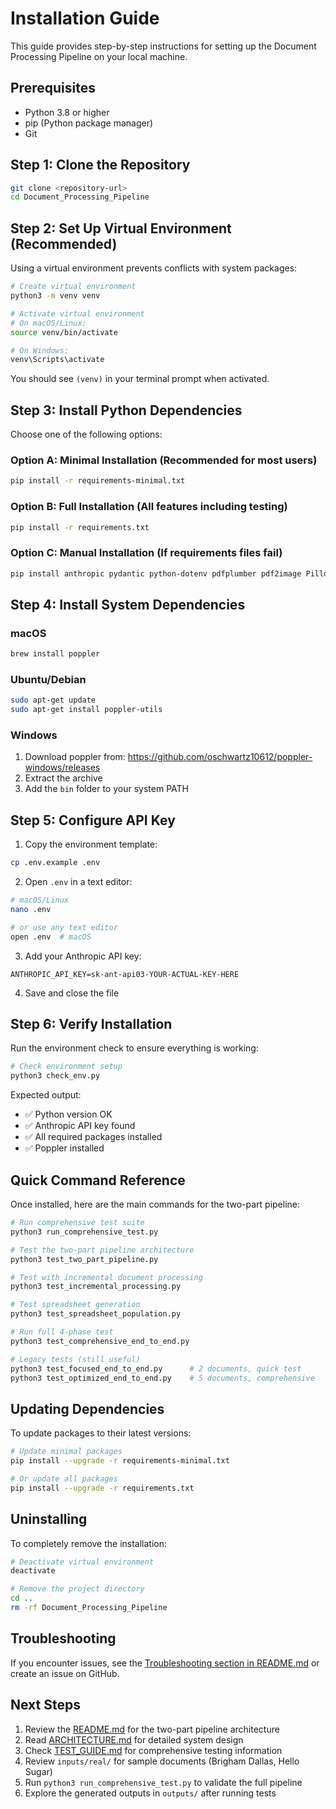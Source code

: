 # Installation Guide

This guide provides step-by-step instructions for setting up the Document Processing Pipeline on your local machine.

## Prerequisites

- Python 3.8 or higher
- pip (Python package manager)
- Git

## Step 1: Clone the Repository

```bash
git clone <repository-url>
cd Document_Processing_Pipeline
```

## Step 2: Set Up Virtual Environment (Recommended)

Using a virtual environment prevents conflicts with system packages:

```bash
# Create virtual environment
python3 -m venv venv

# Activate virtual environment
# On macOS/Linux:
source venv/bin/activate

# On Windows:
venv\Scripts\activate
```

You should see `(venv)` in your terminal prompt when activated.

## Step 3: Install Python Dependencies

Choose one of the following options:

### Option A: Minimal Installation (Recommended for most users)
```bash
pip install -r requirements-minimal.txt
```

### Option B: Full Installation (All features including testing)
```bash
pip install -r requirements.txt
```

### Option C: Manual Installation (If requirements files fail)
```bash
pip install anthropic pydantic python-dotenv pdfplumber pdf2image Pillow pandas openpyxl numpy
```

## Step 4: Install System Dependencies

### macOS
```bash
brew install poppler
```

### Ubuntu/Debian
```bash
sudo apt-get update
sudo apt-get install poppler-utils
```

### Windows
1. Download poppler from: https://github.com/oschwartz10612/poppler-windows/releases
2. Extract the archive
3. Add the `bin` folder to your system PATH

## Step 5: Configure API Key

1. Copy the environment template:
```bash
cp .env.example .env
```

2. Open `.env` in a text editor:
```bash
# macOS/Linux
nano .env

# or use any text editor
open .env  # macOS
```

3. Add your Anthropic API key:
```env
ANTHROPIC_API_KEY=sk-ant-api03-YOUR-ACTUAL-KEY-HERE
```

4. Save and close the file

## Step 6: Verify Installation

Run the environment check to ensure everything is working:

```bash
# Check environment setup
python3 check_env.py
```

Expected output:
- ✅ Python version OK
- ✅ Anthropic API key found
- ✅ All required packages installed
- ✅ Poppler installed

## Quick Command Reference

Once installed, here are the main commands for the two-part pipeline:

```bash
# Run comprehensive test suite
python3 run_comprehensive_test.py

# Test the two-part pipeline architecture
python3 test_two_part_pipeline.py

# Test with incremental document processing
python3 test_incremental_processing.py

# Test spreadsheet generation
python3 test_spreadsheet_population.py

# Run full 4-phase test
python3 test_comprehensive_end_to_end.py

# Legacy tests (still useful)
python3 test_focused_end_to_end.py      # 2 documents, quick test
python3 test_optimized_end_to_end.py    # 5 documents, comprehensive
```

## Updating Dependencies

To update packages to their latest versions:

```bash
# Update minimal packages
pip install --upgrade -r requirements-minimal.txt

# Or update all packages
pip install --upgrade -r requirements.txt
```

## Uninstalling

To completely remove the installation:

```bash
# Deactivate virtual environment
deactivate

# Remove the project directory
cd ..
rm -rf Document_Processing_Pipeline
```

## Troubleshooting

If you encounter issues, see the [Troubleshooting section in README.md](README.md#troubleshooting) or create an issue on GitHub.

## Next Steps

1. Review the [README.md](README.md) for the two-part pipeline architecture
2. Read [ARCHITECTURE.md](ARCHITECTURE.md) for detailed system design
3. Check [TEST_GUIDE.md](TEST_GUIDE.md) for comprehensive testing information
4. Review `inputs/real/` for sample documents (Brigham Dallas, Hello Sugar)
5. Run `python3 run_comprehensive_test.py` to validate the full pipeline
6. Explore the generated outputs in `outputs/` after running tests